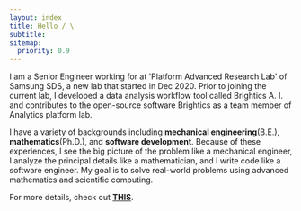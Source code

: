 ```yaml
---
layout: index
title: Hello / \
subtitle:
sitemap:
  priority: 0.9
---
```



<div id="description container">
	<p>I am a Senior Engineer working for at 'Platform Advanced Research Lab' of Samsung SDS, a new lab that started in Dec 2020. Prior to joining the current lab, I developed a data analysis workflow tool called Brightics A. I. and contributes to the open-source software Brightics as a team member of Analytics platform lab.
  </p>

  <p>
  I have a variety of backgrounds including <strong>mechanical engineering</strong>(B.E.), <strong>mathematics</strong>(Ph.D.), and <strong>software development</strong>. Because of these experiences, I see the big picture of the problem like a mechanical engineer, I analyze the principal details like a mathematician, and I write code like a software engineer. My goal is to solve real-world problems using advanced mathematics and scientific computing.
  </p>

  <p>
  For more details, check out <a href='/about'><Strong>THIS</Strong></a>.
  </p>

</div>
